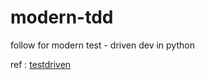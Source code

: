 # modern-tdd

follow for modern test - driven dev in python

ref : [testdriven](https://testdriven.io/blog/modern-tdd/)
